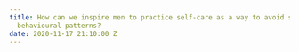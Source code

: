 ```yaml
---
title: How can we inspire men to practice self-care as a way to avoid self-destructive
  behavioural patterns?
date: 2020-11-17 21:10:00 Z
---
```


